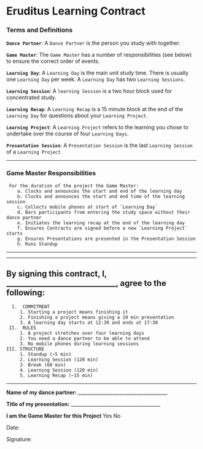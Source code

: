 # Eruditus Learning Contract

### Terms and Definitions

**`Dance Partner`**: A `Dance Partner` is the person you study with together.

**`Game Master`**: The `Game Master` has a number of responsibilities (see below) to ensure the correct order of events.

**`Learning Day`**: A `Learning Day` is the main unit study time. There is usually one `Learning Day` per week. A `Learning Day` has two `Learning Sessions`.

**`Learning Session`**: A `learning Session` is a two hour block used for concentrated study.

**`Learning Recap`**: A `Learning Recap` is a 15 minute block at the end of the `Learning Day` for questions about your `Learning Project`.

**`Learning Project`**: A `Learning Project` refers to the learning you chose to undertake over the course of four `Learning Days`.

**`Presentation Session`**: A `Presentation Session` is the last `Learning Session` of a `Learning Project`

---
### Game Master Responsibilities
```
 For the duration of the project the Game Master:
    a. Clocks and announces the start and end of the learning day
    b. Clocks and announces the start and end time of the learning session
    c. Collects mobile phones at start of `Learning Day`
    d. Bars participants from entering the study space without their dance partner
    e. Initiates the learning recap at the end of the learning day
    f. Ensures Contracts are signed before a new `Learning Project` starts
    g. Ensures Presentations are presented in the Presentation Session
    h. Runs Standup
```
---

---
## By signing this contract, I, _____________________________, agree to the following:

```
  I.  COMMITMENT
     1. Starting a project means finishing it
     2. Finishing a project means giving a 10 min presentation
     3. A learning day starts at 12:30 and ends at 17:30
 II.  RULES
     1. A project stretches over four learning days
     2. You need a dance partner to be able to attend
     3. No mobile phones during learning sessions
III. STRUCTURE
     1. Standup (~5 min)
     2. Learning Session (120 min)
     3. Break (60 min)
     4. Learning Session (120 min)
     5. Learning Recap (~15 min)
```
---

**Name of my dance partner:** _____________________________________

**Title of my presentation:** _____________________________________

**I am the Game Master for this Project** Yes   No

Date:

Signature:




